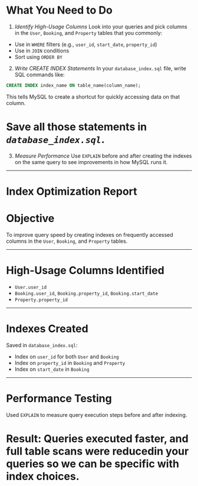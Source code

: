 

# What You Need to Do

1. *Identify High-Usage Columns*
Look into your queries and pick columns in the `User`, `Booking`, and `Property` tables that you commonly:
- Use in `WHERE` filters (e.g., `user_id`, `start_date`, `property_id`)
- Use in `JOIN` conditions
- Sort using `ORDER BY`

2. *Write CREATE INDEX Statements*
In your `database_index.sql` file, write SQL commands like:

```sql
CREATE INDEX index_name ON table_name(column_name);
```

This tells MySQL to create a shortcut for quickly accessing data on that column.

# Save all those statements in *`database_index.sql`*.

3. *Measure Performance*
Use `EXPLAIN` before and after creating the indexes on the same query to see improvements in how MySQL runs it.

---



# Index Optimization Report

# Objective  
To improve query speed by creating indexes on frequently accessed columns in the `User`, `Booking`, and `Property` tables.

---

# High-Usage Columns Identified
- `User.user_id`
 - `Booking.user_id`, `Booking.property_id`, `Booking.start_date`
- `Property.property_id`

---

# Indexes Created
Saved in `database_index.sql`:
- Index on `user_id` for both `User` and `Booking`
- Index on `property_id` in `Booking` and `Property`
- Index on `start_date` in `Booking`

---

# Performance Testing
Used `EXPLAIN` to measure query execution steps before and after indexing.  
# Result: Queries executed faster, and full table scans were reducedin your queries so we can be specific with index choices.
